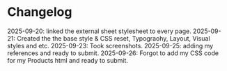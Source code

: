 # Changelog
2025-09-20: linked the external sheet stylesheet to every page.
2025-09-21: Created the the base style & CSS reset, Typograohy, Layout, Visual styles and etc. 
2025-09-23: Took screenshots. 
2025-09-25: adding my references and ready to submit. 
2025-09-26: Forgot to add my CSS code for my Products html and ready to submit.

